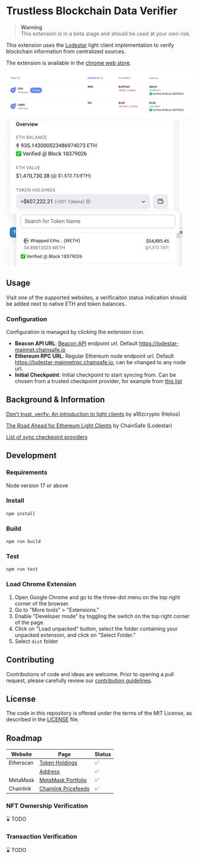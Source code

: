 # Trustless Blockchain Data Verifier

> **Warning**  
> This extension is in a beta stage and should be used at your own risk.

This extension uses the [Lodestar](https://github.com/ChainSafe/lodestar) light client implementation to verify blockchain information from centralized sources.

The extension is available in the [chrome web store](https://chrome.google.com/webstore/detail/trustless-blockchain-data/lamobknkahhlgennggjjphcdfndjkafj).

![MetaMask Portfolio](images/MetamaskPortfolio.png?raw=true)
![Etherscan](images/Etherscan.png?raw=true)

## Usage
Visit one of the supported websites, a verificaiton status indication should be added next to native ETH and token balances.

### Configuration
Configuration is managed by clicking the extension icon.

- **Beacon API URL**: [Beacon API](https://ethereum.github.io/beacon-APIs/#/Beacon) endpoint url. Default https://lodestar-mainnet.chainsafe.io
- **Ethereum RPC URL**: Regular Ethereum node endpoint url. Default https://lodestar-mainnetrpc.chainsafe.io, can be changed to any node url.
- **Initial Checkpoint**: Initial checkpoint to start syncing from. Can be chosen from a trusted checkpoint provider, for example from [this list](https://eth-clients.github.io/checkpoint-sync-endpoints/)

## Background & Information

[Don’t trust, verify: An introduction to light clients](https://a16zcrypto.com/posts/article/an-introduction-to-light-clients) by a16zcrypto (Helios)

[The Road Ahead for Ethereum Light Clients](https://blog.chainsafe.io/the-road-ahead-for-ethereum-light-clients-b6fdb7c3b603) by ChainSafe (Lodestar)

[List of sync checkpoint providers](https://eth-clients.github.io/checkpoint-sync-endpoints/)

## Development

### Requirements

Node version 17 or above

### Install

```
npm install
```

### Build

```
npm run build
```

### Test

```
npm run test
```

### Load Chrome Extension

1. Open Google Chrome and go to the three-dot menu on the top right corner of the browser.
2. Go to "More tools" > "Extensions."
3. Enable "Developer mode" by toggling the switch on the top right corner of the page.
4. Click on "Load unpacked" button, select the folder containing your unpacked extension, and click on "Select Folder."
5. Select `dist` folder

## Contributing

Contributions of code and ideas are welcome. Prior to opening a pull request, please carefully review our [contribution guidelines](CONTRIBUTING.md).

## License

The code in this repository is offered under the terms of the MIT License, as described in the [LICENSE](LICENSE) file.

## Roadmap

| Website   | Page                                                                                              | Status |
| --------- | ------------------------------------------------------------------------------------------------- | ------ |
| Etherscan | [Token Holdings](https://etherscan.io/tokenholdings?a=0xd8dA6BF26964aF9D7eEd9e03E53415D37aA96045) | ✅     |
|           | [Address](https://etherscan.io/address/0xd8dA6BF26964aF9D7eEd9e03E53415D37aA96045)                | ✅     |
| MetaMask  | [MetaMask Portfolio](https://portfolio.metamask.io)                                               | ✅     |
| Chainlink  | [Chainlink Pricefeeds](https://data.chain.link)                                                  | ✅     |

### NFT Ownership Verification

⌛ TODO

### Transaction Verification

⌛ TODO
